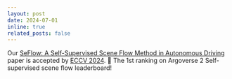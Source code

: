 ```yaml
---
layout: post
date: 2024-07-01
inline: true
related_posts: false
---
```


Our [SeFlow: A Self-Supervised Scene Flow Method in Autonomous Driving](https://link.springer.com/chapter/10.1007/978-3-031-73232-4_20) paper is accepted by [ECCV 2024](https://eccv.ecva.net/virtual/2024). 🎉 The 1st ranking on Argoverse 2 Self-supervised scene flow leaderboard!
